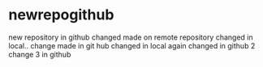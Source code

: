 # newrepogithub
new repository in github
changed made on remote repository
changed in local..
change made in git hub
changed in local again
changed in github 2
change 3 in github
